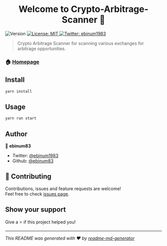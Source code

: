 <h1 align="center">Welcome to Crypto-Arbitrage-Scanner 👋</h1>
<p>
  <img alt="Version" src="https://img.shields.io/badge/version-1.0.0-blue.svg?cacheSeconds=2592000" />
  <a href="#" target="_blank">
    <img alt="License: MIT" src="https://img.shields.io/badge/License-MIT-yellow.svg" />
  </a>
  <a href="https://twitter.com/ebinum1983" target="_blank">
    <img alt="Twitter: ebinum1983" src="https://img.shields.io/twitter/follow/ebinum1983.svg?style=social" />
  </a>
</p>

> Crypto Arbitrage Scanner for scanning various exchanges for arbitrage opportunities.

### 🏠 [Homepage](http://github.com/ebinum83/Crypto-Arbitrage-Scanner)

## Install

```sh
yarn install
```

## Usage

```sh
yarn run start
```

## Author

👤 **ebinum83**

* Twitter: [@ebinum1983](https://twitter.com/ebinum1983)
* Github: [@ebinum83](https://github.com/ebinum83)

## 🤝 Contributing

Contributions, issues and feature requests are welcome!<br />Feel free to check [issues page](http://github.com/ebinum83/Crypto-Arbitrage-Scanner/issues). 

## Show your support

Give a ⭐️ if this project helped you!

***
_This README was generated with ❤️ by [readme-md-generator](https://github.com/kefranabg/readme-md-generator)_